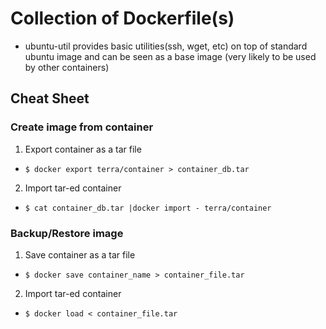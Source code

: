 # Collection of Dockerfile(s)

 - ubuntu-util provides basic utilities(ssh, wget, etc) on top of standard ubuntu image and can be seen as a base image (very likely to be used by other containers)

## Cheat Sheet

### Create image from container

1. Export container as a tar file
  - `$ docker export terra/container > container_db.tar`
2. Import tar-ed container
  - `$ cat container_db.tar |docker import - terra/container`

 ### Backup/Restore image

1. Save container as a tar file
  - `$ docker save container_name > container_file.tar`
2. Import tar-ed container
  - `$ docker load < container_file.tar` 
 

